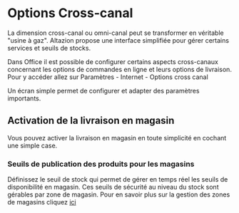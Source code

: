 # Options Cross-canal

La dimension cross-canal ou omni-canal peut se transformer en véritable "usine à gaz". 
Altazion propose une interface simplifiée pour gérer certains services et seuils de stocks.

Dans Office il est possible de configurer certains aspects cross-canaux concernant les options de commandes en ligne et leurs options de livraison. 
Pour y accéder allez sur Paramètres - Internet - Options cross canal

Un écran simple permet de configurer et adapter des paramètres importants. 

## Activation de la livraison en magasin
Vous pouvez activer la livraison en magasin en toute simplicité en cochant une simple case. 

### Seuils de publication des produits pour les magasins
Définissez le seuil de stock qui permet de gérer en temps réel les seuils de disponibilité en magasin. 
Ces seuils de sécurité au niveau du stock sont gérables par zone de magasin. Pour en savoir plus sur la gestion des zones de magasins cliquez [ici](https://aide.altazion.com/fr-frv2/configurer/omnicanal/zones-magasin.html)
